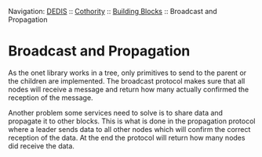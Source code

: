 Navigation: [DEDIS](https://github.com/dedis/doc/tree/master/README.md) ::
[Cothority](../README.md) ::
[Building Blocks](../doc/BuildingBlocks.md) ::
Broadcast and Propagation

# Broadcast and Propagation

As the onet library works in a tree, only primitives to send to the parent or the
children are implemented. The broadcast protocol makes sure that all nodes will
receive a message and return how many actually confirmed the reception of the
message.

Another problem some services need to solve is to share data and propagate it
to other blocks. This is what is done in the propagation protocol where a
leader sends data to all other nodes which will confirm the correct reception
of the data. At the end the protocol will return how many nodes did receive
the data.

